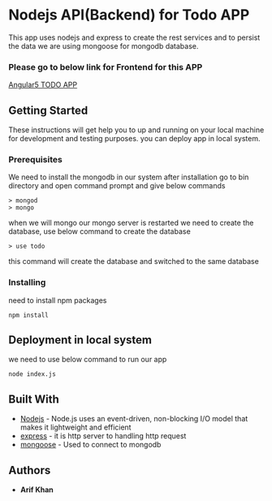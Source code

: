 # Nodejs API(Backend) for Todo APP

This app uses nodejs and express to create the rest services and to persist the data we are using mongoose for mongodb database.

### Please go to below link for Frontend for this APP

[Angular5 TODO APP](https://github.com/mdarif-k/angular-todo-app-using-mongodb-backend)

## Getting Started

These instructions will get help you to up and running on your local machine for development and testing purposes. you can deploy app in local system.

### Prerequisites

We need to install the mongodb in our system after installation go to bin directory and open command prompt and give below commands

```
> mongod
> mongo
```
when we will mongo our mongo server is restarted we need to create the database, use below command to create the database

```
> use todo
```

this command will create the database and switched to the same database

### Installing

need to install npm packages

```
npm install
```

## Deployment in local system

we need to use below command to run our app

```
node index.js
```


## Built With

* [Nodejs](https://nodejs.org/en/) - Node.js uses an event-driven, non-blocking I/O model that makes it lightweight and efficient
* [express](https://www.express.com/) - it is http server to handling http request
* [mongoose](http://mongoosejs.com/docs/) - Used to connect to mongodb



## Authors

* **Arif Khan** 



